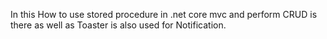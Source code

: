 In this How to use stored procedure in .net core mvc and perform CRUD is there as well as Toaster is also used for Notification.

